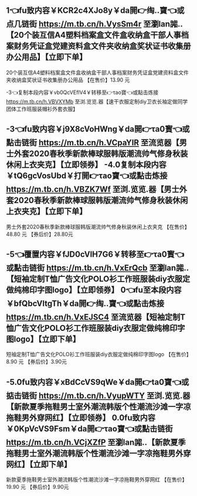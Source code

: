 

1👈fu致内容￥KCR2c4XJo8y￥da開👉绹..寶👈或点几链街 https://m.tb.cn/h.VysSm4r 至瀏lan嘂..【20个装互信A4塑料档案盒文件盒收纳盒干部人事档案财务凭证盒党建资料盒文件夹收纳盒奖状证书收集册办公用品】【立即下单】
-----------------
20个装互信A4塑料档案盒文件盒收纳盒干部人事档案财务凭证盒党建资料盒文件夹收纳盒奖状证书收集册办公用品
【在售价】13.90 元



-3👈复制本段内容￥vb0QcVEflV4￥转移至👉τao寶👈或點击炼接 https://m.tb.cn/h.VBVXYMb 至浏.览览.器【速干衣服定制diy卫衣长袖定做同学团体工作班服装帽衫外套衣服】


-3👈fu致内容￥j9X8cVoHWng￥da開👉τa0寳👈或點击链街 https://m.tb.cn/h.VCpaYIR 至流览器【男士外套2020春秋季新款棒球服韩版潮流帅气修身秋装休闲上衣夹克】【立即领券】
-4.0复制本段内容￥tQ6gcVosUbd￥打開👉τao寶👈或點击炼接 https://m.tb.cn/h.VBZK7Wf 至浏.览览.器【男士外套2020春秋季新款棒球服韩版潮流帅气修身秋装休闲上衣夹克】【立即下单】
-----------------
男士外套2020春秋季新款棒球服韩版潮流帅气修身秋装休闲上衣夹克
【在售价】48.80 元
【券后价】28.80元

-5👈覆置内容￥fJD0cVlH7G6￥转移至👉τa0寳👈或點击链街 https://m.tb.cn/h.VxErQcb 至瀏lan嘂..【短袖定制T恤广告文化POLO衫工作班服装diy衣服定做纯棉印字图logo】【立即领券】
0👈fu至本段内容￥bfQbcVltgTh￥da開👉绹..寶👈或點击炼接 https://m.tb.cn/h.VxEJSC4 至流览器【短袖定制T恤广告文化POLO衫工作班服装diy衣服定做纯棉印字图logo】【立即下单】
-----------------
短袖定制T恤广告文化POLO衫工作班服装diy衣服定做纯棉印字图logo
【在售价】8.90 元
【券后价】3.90元


-5.0fu致内容￥xBdCcVS9qWe￥da開👉ta0寶👈或掂击链街 https://m.tb.cn/h.VyupWTY 至浏.览览.器【新款夏季拖鞋男士室外潮流韩版个性潮流沙滩一字凉拖鞋男外穿网红】【立即领券】
0.0fu致内容￥0KpVcVS9Fsm￥da開👉τao寶👈或點击链街 https://m.tb.cn/h.VCjXZfP 至瀏lan嘂..【新款夏季拖鞋男士室外潮流韩版个性潮流沙滩一字凉拖鞋男外穿网红】【立即下单】
-----------------
新款夏季拖鞋男士室外潮流韩版个性潮流沙滩一字凉拖鞋男外穿网红
【在售价】19.90 元
【券后价】9.90元












